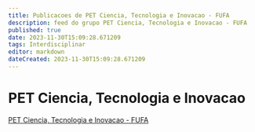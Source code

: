 ```yaml
---
title: Publicacoes de PET Ciencia, Tecnologia e Inovacao - FUFA 
description: feed do grupo PET Ciencia, Tecnologia e Inovacao - FUFA
published: true
date: 2023-11-30T15:09:28.671209
tags: Interdisciplinar
editor: markdown
dateCreated: 2023-11-30T15:09:28.671209
---
```


# PET Ciencia, Tecnologia e Inovacao
[PET Ciencia, Tecnologia e Inovacao - FUFA](/grupo/216PETCienciaTecnologiaeInovacaoFUFA.md)